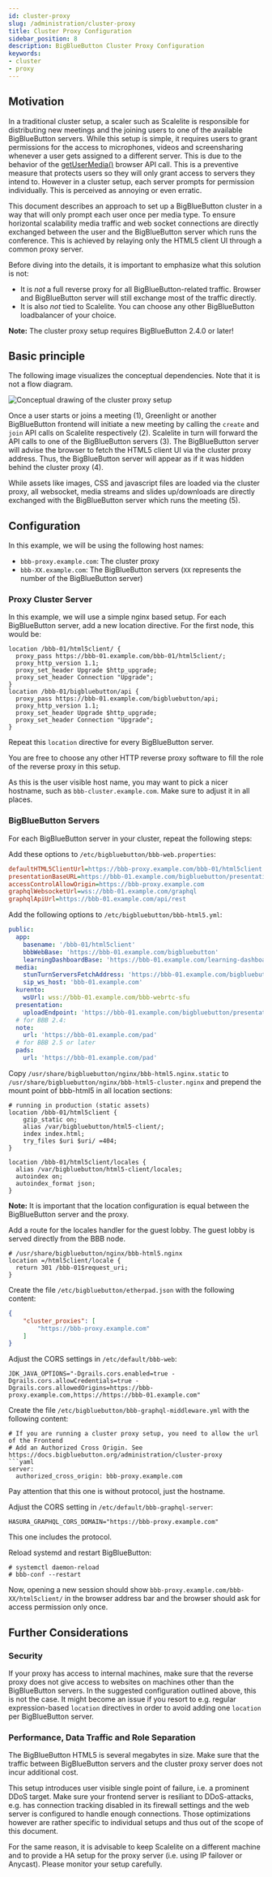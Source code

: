```yaml
---
id: cluster-proxy
slug: /administration/cluster-proxy
title: Cluster Proxy Configuration
sidebar_position: 8
description: BigBlueButton Cluster Proxy Configuration
keywords:
- cluster
- proxy
---
```


## Motivation

In a traditional cluster setup, a scaler such as Scalelite is responsible for
distributing new meetings and the joining users to one of the available
BigBlueButton servers. While this setup is simple, it requires users to grant
permissions for the access to microphones, videos and screensharing whenever a
user gets assigned to a different server. This is due to the behavior of the
[getUserMedia()](https://developer.mozilla.org/en-US/docs/Web/API/MediaDevices/getUserMedia)
browser API call. This is a preventive measure that protects users so they will
only grant access to servers they intend to. However in a cluster setup, each
server prompts for permission individually. This is perceived as annoying or
even erratic.

This document describes an approach to set up a BigBlueButton cluster in a way
that will only prompt each user once per media type. To ensure horizontal
scalability media traffic and web socket connections are directly exchanged
between the user and the BigBlueButton server which runs the conference. This
is achieved by relaying only the HTML5 client UI through a common proxy server.

Before diving into the details, it is important to emphasize what this solution
is not:

* It is *not* a full reverse proxy for all BigBlueButton-related traffic. Browser
  and BigBlueButton server will still exchange most of the traffic directly.
* It is also *not* tied to Scalelite. You can choose any other BigBlueButton
  loadbalancer of your choice.

**Note:** The cluster proxy setup requires BigBlueButton 2.4.0 or later!

## Basic principle

The following image visualizes the conceptual dependencies. Note that it is not
a flow diagram.

![Conceptual drawing of the cluster proxy setup](/img/bbb-clusterproxy.png)

Once a user starts or joins a meeting (1), Greenlight or another BigBlueButton
frontend will initiate a new meeting by calling the `create` and `join` API
calls on Scalelite respectively (2). Scalelite in turn will forward the API calls
to one of the BigBlueButton servers (3). The BigBlueButton server will advise
the browser to fetch the HTML5 client UI via the cluster proxy address. Thus,
the BigBlueButton server will appear as if it was hidden behind the cluster
proxy (4).

While assets like images, CSS and javascript files are loaded via the cluster
proxy, all websocket, media streams and slides up/downloads are directly
exchanged with the BigBlueButton server which runs the meeting (5).

## Configuration

In this example, we will be using the following host names:

* `bbb-proxy.example.com`: The cluster proxy
* `bbb-XX.example.com`: The BigBlueButton servers (`XX` represents the number
  of the BigBlueButton server)

### Proxy Cluster Server

In this example, we will use a simple nginx based setup. For each BigBlueButton
server, add a new location directive. For the first node, this would be:

```
location /bbb-01/html5client/ {
  proxy_pass https://bbb-01.example.com/bbb-01/html5client/;
  proxy_http_version 1.1;
  proxy_set_header Upgrade $http_upgrade;
  proxy_set_header Connection "Upgrade";
}
location /bbb-01/bigbluebutton/api {
  proxy_pass https://bbb-01.example.com/bigbluebutton/api;
  proxy_http_version 1.1;
  proxy_set_header Upgrade $http_upgrade;
  proxy_set_header Connection "Upgrade";
}
```

Repeat this `location` directive for every BigBlueButton server.

You are free to choose any other HTTP reverse proxy software to fill the role
of the reverse proxy in this setup.

As this is the user visible host name, you may want to pick a nicer hostname,
such as `bbb-cluster.example.com`. Make sure to adjust it in all places.

### BigBlueButton Servers

For each BigBlueButton server in your cluster, repeat the following steps:

Add these options to `/etc/bigbluebutton/bbb-web.properties`:

```ini
defaultHTML5ClientUrl=https://bbb-proxy.example.com/bbb-01/html5client
presentationBaseURL=https://bbb-01.example.com/bigbluebutton/presentation
accessControlAllowOrigin=https://bbb-proxy.example.com
graphqlWebsocketUrl=wss://bbb-01.example.com/graphql
graphqlApiUrl=https://bbb-01.example.com/api/rest
```

Add the following options to `/etc/bigbluebutton/bbb-html5.yml`:

```yaml
public:
  app:
    basename: '/bbb-01/html5client'
    bbbWebBase: 'https://bbb-01.example.com/bigbluebutton'
    learningDashboardBase: 'https://bbb-01.example.com/learning-dashboard'
  media:
    stunTurnServersFetchAddress: 'https://bbb-01.example.com/bigbluebutton/api/stuns'
    sip_ws_host: 'bbb-01.example.com'
  kurento:
    wsUrl: wss://bbb-01.example.com/bbb-webrtc-sfu
  presentation:
    uploadEndpoint: 'https://bbb-01.example.com/bigbluebutton/presentation/upload'
  # for BBB 2.4:
  note:
    url: 'https://bbb-01.example.com/pad'
  # for BBB 2.5 or later
  pads:
    url: 'https://bbb-01.example.com/pad'
```

Copy `/usr/share/bigbluebutton/nginx/bbb-html5.nginx.static` to
`/usr/share/bigbluebutton/nginx/bbb-html5-cluster.nginx` and prepend the mount
point of bbb-html5 in all location sections:

```
# running in production (static assets)
location /bbb-01/html5client {
    gzip_static on;
    alias /var/bigbluebutton/html5-client/;
    index index.html;
    try_files $uri $uri/ =404;
}

location /bbb-01/html5client/locales {
  alias /var/bigbluebutton/html5-client/locales;
  autoindex on;
  autoindex_format json;
}
```

**Note:** It is important that the location configuration is equal between the
BigBlueButton server and the proxy.

Add a route for the locales handler for the guest lobby. The guest lobby is served directly from the BBB node.

```
# /usr/share/bigbluebutton/nginx/bbb-html5.nginx
location =/html5client/locale {
  return 301 /bbb-01$request_uri;
}
```

Create the file `/etc/bigbluebutton/etherpad.json` with the following content:

```json
{
	"cluster_proxies": [
		"https://bbb-proxy.example.com"
	]
}
```

Adjust the CORS settings in `/etc/default/bbb-web`:

```shell
JDK_JAVA_OPTIONS="-Dgrails.cors.enabled=true -Dgrails.cors.allowCredentials=true -Dgrails.cors.allowedOrigins=https://bbb-proxy.example.com,https://https://bbb-01.example.com"
```

Create the file `/etc/bigbluebutton/bbb-graphql-middleware.yml` with the following content:

```shell
# If you are running a cluster proxy setup, you need to allow the url of the Frontend
# Add an Authorized Cross Origin. See https://docs.bigbluebutton.org/administration/cluster-proxy
```yaml
server:
  authorized_cross_origin: bbb-proxy.example.com
```

Pay attention that this one is without protocol, just the hostname.

Adjust the CORS setting in `/etc/default/bbb-graphql-server`:

```shell
HASURA_GRAPHQL_CORS_DOMAIN="https://bbb-proxy.example.com"
```

This one includes the protocol.

Reload systemd and restart BigBlueButton:

```shell
# systemctl daemon-reload
# bbb-conf --restart
```

Now, opening a new session should show
`bbb-proxy.example.com/bbb-XX/html5client/` in the browser address bar and the
browser should ask for access permission only once.

## Further Considerations

### Security

If your proxy has access to internal machines, make sure that the reverse proxy
does not give access to websites on machines other than the BigBlueButton
servers.  In the suggested configuration outlined above, this is not the case.
It might become an issue if you resort to e.g. regular expression-based
`location` directives in order to avoid adding one `location` per BigBlueButton
server.

### Performance, Data Traffic and Role Separation

The BigBlueButton HTML5 is several megabytes in size. Make sure that the
traffic between BigBlueButton servers and the cluster proxy server does not
incur additional cost.

This setup introduces user visible single point of failure, i.e. a prominent
DDoS target. Make sure your frontend server is resiliant to DDoS-attacks, e.g.
has connection tracking disabled in its firewall settings and the web server is
configured to handle enough connections. Those optimizations however are rather
specific to individual setups and thus out of the scope of this document.

For the same reason, it is advisable to keep Scalelite on a different machine and
to provide a HA setup for the proxy server (i.e. using IP failover or Anycast).
Please monitor your setup carefully.
